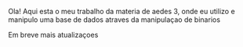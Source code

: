Ola! Aqui esta o meu trabalho da materia de aedes 3, onde eu utilizo e manipulo uma base de dados atraves da manipulaçao de binarios

Em breve mais atualizaçoes
